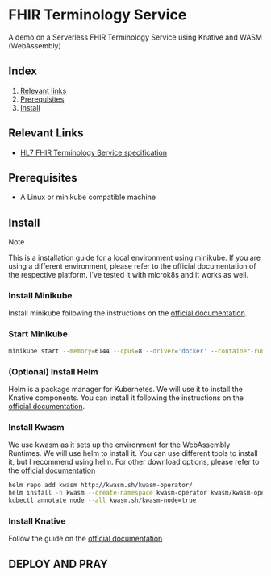 # FHIR Terminology Service
A demo on a Serverless FHIR Terminology Service using Knative and WASM (WebAssembly)

## Index

1. [Relevant links](#relevant-links)
2. [Prerequisites](#prerequisites)
3. [Install](#install)

## Relevant Links

- [HL7 FHIR Terminology Service specification](http://www.hl7.org/fhir/terminology-service.html)

## Prerequisites

- A Linux or minikube compatible machine

## Install

> [!NOTE]
> This is a installation guide for a local environment using minikube. If you are using a different environment, please refer to the official documentation of the respective platform. I've tested it with microk8s and it works as well.

### Install Minikube

Install minikube following the instructions on the [official documentation](https://minikube.sigs.k8s.io/docs/start/).

### Start Minikube

```bash
minikube start --memory=6144 --cpus=8 --driver='docker' --container-runtime='containerd'
```

### (Optional) Install Helm

Helm is a package manager for Kubernetes. We will use it to install the Knative components. You can install it following the instructions on the [official documentation](https://helm.sh/docs/intro/install/).


### Install Kwasm

We use kwasm as it sets up the environment for the WebAssembly Runtimes. We will use helm to install it. You can use different tools to install it, but I recommend using helm. For other download options, please refer to the [official documentation](https://kwasm.sh/quickstart/)

```bash
helm repo add kwasm http://kwasm.sh/kwasm-operator/
helm install -n kwasm --create-namespace kwasm-operator kwasm/kwasm-operator
kubectl annotate node --all kwasm.sh/kwasm-node=true
```

### Install Knative

Follow the guide on the [official documentation](https://knative.dev/docs/admin/install/)

## DEPLOY AND PRAY